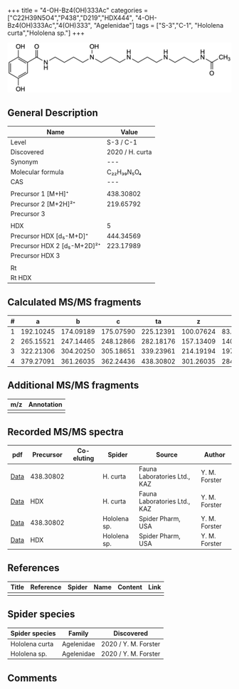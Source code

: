 +++
title = "4-OH-Bz4(OH)333Ac"
categories = ["C22H39N5O4","P438","D219","HDX444",
"4-OH-Bz4(OH)333Ac","4(OH)333",
"Agelenidae"]
tags = ["S-3","C-1",
"Hololena curta","Hololena sp."]
+++

![](/img/4-OH-Bz4(OH)333Ac.png)

## General Description

| Name                       | Value              |
|----------------------------|--------------------|
| Level                      | S-3 / C-1          |
| Discovered                 | 2020 / H. curta  |
| Synonym                    | ---                |
| Molecular formula          | C₂₂H₃₉N₅O₄                   |
| CAS                        | ---                |
|                            |                    |
| Precursor 1 [M+H]⁺         | 438.30802                   |
| Precursor 2 [M+2H]²⁺       | 219.65792                   |
| Precursor 3                |                    |
|                            |                    |
| HDX                        | 5                   |
| Precursor HDX   [d₅-M+D]⁺   | 444.34569                   |
| Precursor HDX 2 [d₅-M+2D]²⁺ | 223.17989                    |
| Precursor HDX 3            |                    |
|                            |                    |
| Rt                         |                    |
| Rt HDX                     |                    |

## Calculated MS/MS fragments

| # | a         | b         | c         | ta        | z         | y         | tz        |
|---|-----------|-----------|-----------|-----------|-----------|-----------|-----------|
| 1 | 192.10245 | 174.09189 | 175.07590 | 225.12391 | 100.07624 | 83.04969 | 117.10279 |
| 2 | 265.15521 | 247.14465 | 248.12866 | 282.18176 | 157.13409 | 140.10754 | 174.16064 |
| 3 | 322.21306 | 304.20250 | 305.18651 | 339.23961 | 214.19194 | 197.16539 | 247.21340 |
| 4 | 379.27091 | 361.26035 | 362.24436 | 438.30802 | 301.26035 | 284.23380 | 318.28690 |

## Additional MS/MS fragments

| m/z | Annotation |
|-----|------------|
|     |            |

## Recorded MS/MS spectra

| pdf                                             | Precursor | Co-eluting | Spider      | Source                       | Author        |
|-------------------------------------------------|-----------|------------|-------------|------------------------------|---------------|
| [Data](/pdf/H-curta/438_4-OH-Bz4(OH)333Ac_Hc.pdf) | 438.30802 |           | H. curta | Fauna Laboratories Ltd., KAZ | Y. M. Forster |
| [Data](/pdf/H-curta/438_4-OH-Bz4(OH)333Ac_Hc_HDX.pdf) | HDX |           | H. curta | Fauna Laboratories Ltd., KAZ | Y. M. Forster |
| [Data](/pdf/Hololena-sp/438_4-OH-Bz4(OH)333Ac_Ho-sp.pdf) | 438.30802 |           | Hololena sp. | Spider Pharm, USA | Y. M. Forster |
| [Data](/pdf/Hololena-sp/438_4-OH-Bz4(OH)333Ac_Ho-sp_HDX.pdf) | HDX |           | Hololena sp. | Spider Pharm, USA | Y. M. Forster |


## References

| Title | Reference | Spider | Name | Content | Link |
|-------|-----------|--------|------|---------|------|
|       |           |        |      |         |      |

## Spider species

| Spider species     | Family     | Discovered           |
|--------------------|------------|----------------------|
| Hololena curta | Agelenidae | 2020 / Y. M. Forster |
| Hololena sp. | Agelenidae | 2020 / Y. M. Forster |


## Comments
